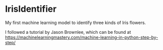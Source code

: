 # IrisIdentifier
My first machine learning model to identify three kinds of Iris flowers.

I followed a tutorial by Jason Brownlee, which can be found at https://machinelearningmastery.com/machine-learning-in-python-step-by-step/
